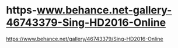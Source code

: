 # https-www.behance.net-gallery-46743379-Sing-HD2016-Online
https://www.behance.net/gallery/46743379/Sing-HD2016-Online

